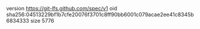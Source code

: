 version https://git-lfs.github.com/spec/v1
oid sha256:04513229bf1b7cfe20076f3701c8ff90bb6001c079acae2ee41c8345b6834333
size 5776
